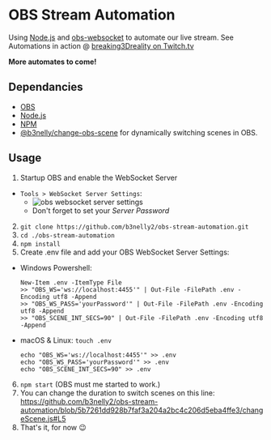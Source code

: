 # OBS Stream Automation

Using [Node.js](https://nodejs.org/) and [obs-websocket](https://github.com/obsproject/obs-websocket) to automate our live stream.
See Automations in action @ [breaking3Dreality on Twitch.tv](https://www.twitch.tv/breaking3Dreality)

**More automates to come!**

## Dependancies

- [OBS](https://obsproject.com/)
- [Node.js](https://nodejs.org/)
- [NPM](https://www.npmjs.com/)
- [@b3nelly/change-obs-scene](https://www.npmjs.com/package/@b3nelly/change-obs-scene) for dynamically switching scenes in OBS.

## Usage

1. Startup OBS and enable the WebSocket Server

- `Tools > WebSocket Server Settings`:
  - ![obs websocket server settings](https://github.com/b3nelly2/stream/blob/main/assets/obs-websocket-server-settings.png?raw=true)
  - Don't forget to set your _Server Password_

2. `git clone https://github.com/b3nelly2/obs-stream-automation.git`
3. `cd ./obs-stream-automation`
4. `npm install`
5. Create .env file and add your OBS WebSocket Server Settings:

- Windows Powershell:
  ```
  New-Item .env -ItemType File
  >> "OBS_WS='ws://localhost:4455'" | Out-File -FilePath .env -Encoding utf8 -Append
  >> "OBS_WS_PASS='yourPassword'" | Out-File -FilePath .env -Encoding utf8 -Append
  >> "OBS_SCENE_INT_SECS=90" | Out-File -FilePath .env -Encoding utf8 -Append
  ```
- macOS & Linux: `touch .env`
  ```
  echo "OBS_WS='ws://localhost:4455'" >> .env
  echo "OBS_WS_PASS='yourPassword'" >> .env
  echo "OBS_SCENE_INT_SECS=90" >> .env
  ```

6. `npm start` (OBS must me started to work.)
7. You can change the duration to switch scenes on this line: https://github.com/b3nelly2/obs-stream-automation/blob/5b7261dd928b7faf3a204a2bc4c206d5eba4ffe3/changeScene.js#L5
8. That's it, for now 😉
